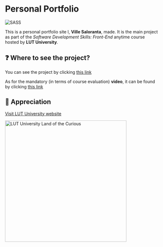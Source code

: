 # Personal Portfolio

![SASS](https://img.shields.io/badge/SASS-hotpink.svg?style=for-the-badge&logo=SASS&logoColor=white)

This is a personal portfolio site I, **Ville Saloranta**, made. It is the main project as part of the *Software Development Skills: Front-End* anytime course hosted by **LUT University**. 

❓ Where to see the project?
---
You can see the project by clicking [this link](https://captaincluster.github.io/PersonalPortfolio/)

As for the mandatory (in terms of course evaluation) **video**, it can be found by clicking [this link](https://www.youtube.com/watch?v=_Z1FXRpNw8I)


🙏 Appreciation
---
[Visit LUT University website](https://www.lut.fi/en)

<img src="https://github.com/CaptainCluster/ArtistDatabase/assets/121576355/bbf5afeb-487c-4684-9f86-9fc2fd787d7e" alt="LUT University Land of the Curious" style="width: 400px;">
